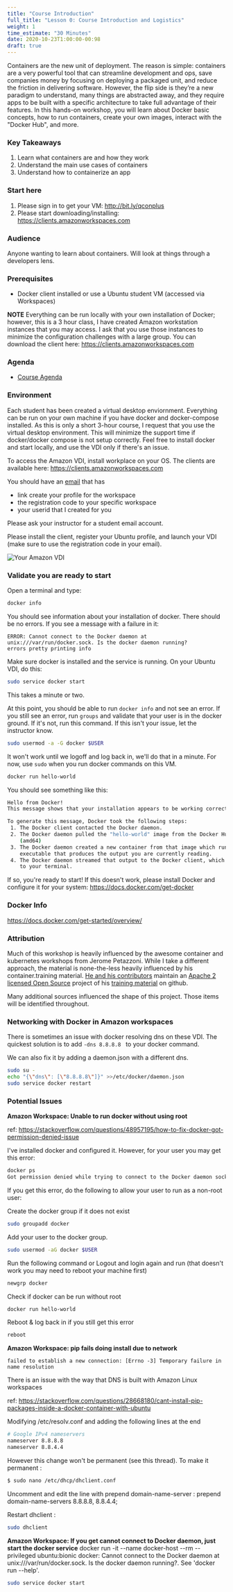 ```yaml
---
title: "Course Introduction"
full_title: "Lesson 0: Course Introduction and Logistics"
weight: 1
time_estimate: "30 Minutes"
date: 2020-10-23T1:00:00-00:98
draft: true
---
```


Containers are the new unit of deployment. The reason is simple: containers are a very powerful tool that can streamline development and ops, save companies money by focusing on deploying a packaged unit, and reduce the friction in delivering software. However, the flip side is they’re a new paradigm to understand, many things are abstracted away, and they require apps to be built with a specific architecture to take full advantage of their features. In this hands-on workshop, you will learn about Docker basic concepts, how to run containers, create your own images, interact with the "Docker Hub", and more.

### Key Takeaways
1. Learn what containers are and how they work
1. Understand the main use cases of containers
1. Understand how to containerize an app

### Start here
1. Please sign in to get your VM: http://bit.ly/qconplus
2. Please start downloading/installing: https://clients.amazonworkspaces.com

### Audience
Anyone wanting to learn about containers. Will look at things through a developers lens.

### Prerequisites
* Docker client installed or use a Ubuntu student VM (accessed via Workspaces)

**NOTE** Everything can be run locally with your own installation of Docker; however, this is a 3 hour class, I have created Amazon workstation instances that you may access. I ask that you use those instances to minimize the configuration challenges with a large group. You can download the client here: https://clients.amazonworkspaces.com

### Agenda
* [Course Agenda](/getting_started_with_containerization/posts/)

### Environment

Each student has been created a virtual desktop enviornment. Everything can be run on your own machine if you have docker and docker-compose installed. As this is only a short 3-hour course, I request that you use the virtual desktop environment. This will minimize the support time if docker/docker compose is not setup correctly. Feel free to install docker and start locally, and use the VDI only if there's an issue.

To access the Amazon VDI, install workplace on your OS. The clients are available here:
https://clients.amazonworkspaces.com

You should have an [email](/getting_started_with_containerization/images/lesson0/email.png) that has
- link create your profile for the workspace
- the registration code to your specific workspace
- your userid that I created for you

Please ask your instructor for a student email account.

Please install the client, register your Ubuntu profile, and launch your VDI (make sure to use the registration code in your email).

![Your Amazon VDI](/getting_started_with_containerization/images/lesson0/desktop.png "Amazon VDI")



### Validate you are ready to start

Open a terminal and type:
```bash
docker info
```
You should see information about your installation of docker. There should be no errors. If you see a message with a failure in it:
```
ERROR: Cannot connect to the Docker daemon at unix:///var/run/docker.sock. Is the docker daemon running?
errors pretty printing info
```
Make sure docker is installed and the service is running. On your Ubuntu VDI, do this:
```bash
sudo service docker start
```
This takes a minute or two.

At this point, you should be able to run `docker info` and not see an error. If you still see an error, run `groups` and validate that your user is in the docker ground. If it's not, run this command. If this isn't your issue, let the instructor know.
```bash
sudo usermod -a -G docker $USER
```
It won't work until we logoff and log back in, we'll do that in a minute. For now, use `sudo` when you run docker commands on this VM.

```bash
docker run hello-world
```
You should see something like this:
```bash
Hello from Docker!
This message shows that your installation appears to be working correctly.

To generate this message, Docker took the following steps:
 1. The Docker client contacted the Docker daemon.
 2. The Docker daemon pulled the "hello-world" image from the Docker Hub.
    (amd64)
 3. The Docker daemon created a new container from that image which runs the
    executable that produces the output you are currently reading.
 4. The Docker daemon streamed that output to the Docker client, which sent it
    to your terminal.
```
If so, you're ready to start! If this doesn't work, please install Docker and configure it for your system:
https://docs.docker.com/get-docker

### Docker Info
https://docs.docker.com/get-started/overview/

### Attribution

Much of this workshop is heavily influenced by the awesome container and kubernetes workshops from Jerome Petazzoni. While I take a different approach, the material is none-the-less heavily influenced by his container.training material. [He and his contributors](https://github.com/jpetazzo/container.training/graphs/contributors) maintain an [Apache 2 licensed Open Source](https://github.com/jpetazzo/container.training/blob/master/LICENSE) project of his [training material](https://github.com/jpetazzo/container.training/) on github. 

Many additional sources influenced the shape of this project. Those items will be identified throughout.


### Networking with Docker in Amazon workspaces
There is sometimes an issue with docker resolving dns on these VDI. The quickest solution is to add 
`-dns 8.8.8.8 ` to your docker command.

We can also fix it by adding a daemon.json with a different dns. 
```bash
sudo su -
echo "{\"dns\": [\"8.8.8.8\"]}" >>/etc/docker/daemon.json
sudo service docker restart
```

### Potential Issues
**Amazon Workspace: Unable to run docker without using root**

ref: https://stackoverflow.com/questions/48957195/how-to-fix-docker-got-permission-denied-issue

I've installed docker and configured it. However, for your user you may get this error:
```bash
docker ps
Got permission denied while trying to connect to the Docker daemon socket at unix:///var/run/docker.sock: Get http://%2Fvar%2Frun%2Fdocker.sock/v1.40/containers/json: dial unix /var/run/docker.sock: connect: permission denied
```

If you get this error, do the following to allow your user to run as a non-root user:

Create the docker group if it does not exist
```bash
sudo groupadd docker
```
Add your user to the docker group.
```bash
sudo usermod -aG docker $USER
```
Run the following command or Logout and login again and run (that doesn't work you may need to reboot your machine first)
```bash
newgrp docker
```
Check if docker can be run without root
```bash
docker run hello-world
```
Reboot & log back in if you still get this error
```bash
reboot
```


**Amazon Workspace: pip fails doing install due to network**

`failed to establish a new connection: [Errno -3] Temporary failure in name resolution`

There is an issue with the way that DNS is built with Amazon Linux workspaces

ref: https://stackoverflow.com/questions/28668180/cant-install-pip-packages-inside-a-docker-container-with-ubuntu

Modifying /etc/resolv.conf and adding the following lines at the end

```bash
# Google IPv4 nameservers
nameserver 8.8.8.8
nameserver 8.8.4.4
```

However this change won't be permanent (see this thread). To make it permanent : 
```bash
$ sudo nano /etc/dhcp/dhclient.conf
```
Uncomment and edit the line with prepend domain-name-server : prepend domain-name-servers 8.8.8.8, 8.8.4.4;

Restart dhclient : 
```bash
sudo dhclient
```


**Amazon Workspace: If you get cannot connect to Docker daemon, just start the docker service**
docker run -it --name docker-host --rm --privileged ubuntu:bionic
docker: Cannot connect to the Docker daemon at unix:///var/run/docker.sock. Is the docker daemon running?.
See 'docker run --help'.
```bash
sudo service docker start
```
